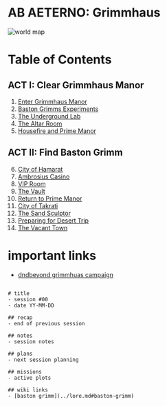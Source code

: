 # AB AETERNO: Grimmhaus
![world map](./assets/Ab_Aeterno_World_Map.png)

# Table of Contents
## ACT I: Clear Grimmhaus Manor
1. [Enter Grimmhaus Manor](./grimmhaus/act-I/23-6-14.md)
2. [Baston Grimms Experiments](./grimmhaus/act-I/23-6-21.md)
3. [The Underground Lab](./grimmhaus/act-I/23-6-28.md)
4. [The Altar Room](./grimmhaus/act-I/23-7-5.md)
5. [Housefire and Prime Manor](./grimmhaus/act-I/23-7-12.md)
## ACT II: Find Baston Grimm
6. [City of Hamarat](./grimmhaus/act-II/23-7-17.md)
7. [Ambrosius Casino](./grimmhaus/act-II/23-7-26.md)
8. [VIP Room](./grimmhaus/act-II/23-8-2.md)
9. [The Vault](./grimmhaus/act-II/23-8-7.md)
10. [Return to Prime Manor](./grimmhaus/act-II/23-8-16.md)
11. [City of Takrati](./grimmhaus/act-II/23-8-23.md)
12. [The Sand Sculptor](./grimmhaus/act-II/23-8-30.md)
13. [Preparing for Desert Trip](./grimmhaus/act-II/23-9-6.md)
14. [The Vacant Town](./grimmhaus/act-II/23-9-13.md)

# important links
- [dndbeyond grimmhuas campaign](https://www.dndbeyond.com/campaigns/4131697)

```

# title
- session #00
- date YY-MM-DD

## recap
- end of previous session

## notes
- session notes

## plans
- next session planning

## missions
- active plots

## wiki links
- [baston grimm](../lore.md#baston-grimm)
```